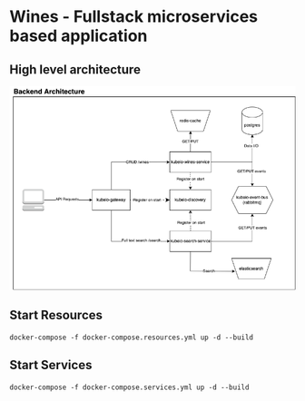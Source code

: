 # Wines - Fullstack microservices based application

## High level architecture

![alt text](./files/Wines.png)


## Start Resources
```
docker-compose -f docker-compose.resources.yml up -d --build
```

## Start Services
```
docker-compose -f docker-compose.services.yml up -d --build
```
